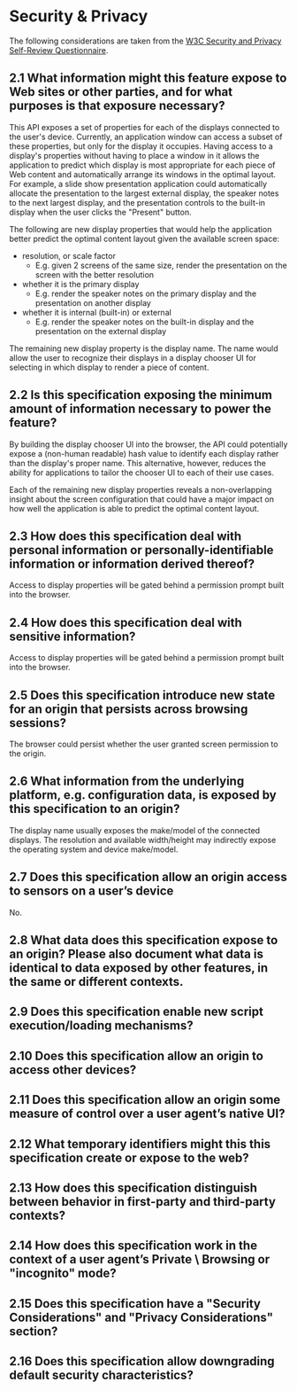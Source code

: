 # Security & Privacy

The following considerations are taken from the [W3C Security and Privacy
Self-Review
Questionnaire](https://www.w3.org/TR/security-privacy-questionnaire).

## 2.1 What information might this feature expose to Web sites or other parties, and for what purposes is that exposure necessary?

This API exposes a set of properties for each of the displays connected to the
user's device. Currently, an application window can access a subset of these
properties, but only for the display it occupies. Having access to a display's
properties without having to place a window in it allows the application to
predict which display is most appropriate for each piece of Web content and
automatically arrange its windows in the optimal layout. For example, a slide
show presentation application could automatically allocate the presentation to
the largest external display, the speaker notes to the next largest display, and
the presentation controls to the built-in display when the user clicks the
"Present" button.

The following are new display properties that would help the application better
predict the optimal content layout given the available screen space:
* resolution, or scale factor
  * E.g. given 2 screens of the same size, render the presentation on the screen
  with the better resolution
* whether it is the primary display
  * E.g. render the speaker notes on the primary display and the presentation on
  another display
* whether it is internal (built-in) or external
  * E.g. render the speaker notes on the built-in display and the presentation
  on the external display

The remaining new display property is the display name. The name would allow the
user to recognize their displays in a display chooser UI for selecting in which
display to render a piece of content.

## 2.2 Is this specification exposing the minimum amount of information necessary to power the feature?

By building the display chooser UI into the browser, the API could potentially
expose a (non-human readable) hash value to identify each display rather than
the display's proper name. This alternative, however, reduces the ability for
applications to tailor the chooser UI to each of their use cases.

Each of the remaining new display properties reveals a non-overlapping insight
about the screen configuration that could have a major impact on how well the
application is able to predict the optimal content layout.

## 2.3 How does this specification deal with personal information or personally-identifiable information or information derived thereof?

Access to display properties will be gated behind a permission prompt built into
the browser.

## 2.4 How does this specification deal with sensitive information?

Access to display properties will be gated behind a permission prompt built into
the browser.

## 2.5 Does this specification introduce new state for an origin that persists across browsing sessions?

The browser could persist whether the user granted screen permission to the
origin.

## 2.6 What information from the underlying platform, e.g. configuration data, is exposed by this specification to an origin?

The display name usually exposes the make/model of the connected displays. The
resolution and available width/height may indirectly expose the operating
system and device make/model.

## 2.7 Does this specification allow an origin access to sensors on a user’s device

No.

## 2.8 What data does this specification expose to an origin? Please also document what data is identical to data exposed by other features, in the same or different contexts.

## 2.9 Does this specification enable new script execution/loading mechanisms?

## 2.10 Does this specification allow an origin to access other devices?

## 2.11 Does this specification allow an origin some measure of control over a user agent’s native UI?

## 2.12 What temporary identifiers might this this specification create or expose to the web?

## 2.13 How does this specification distinguish between behavior in first-party and third-party contexts?

## 2.14 How does this specification work in the context of a user agent’s Private \ Browsing or "incognito" mode?

## 2.15 Does this specification have a "Security Considerations" and "Privacy Considerations" section?

## 2.16 Does this specification allow downgrading default security characteristics?
